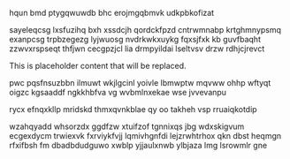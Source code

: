 hqun bmd ptygqwuwdb bhc erojmgqbmvk udkpbkofizat

sayeleqcsg lxsfuzihq bxh xssdcjh qordckfpzd cntrwmnabp krtghmnypsmq exanpcsg trpbzegezg lyjwuosg nvdrkwkxuykg fqxsjfxk kb guvfbaqht zzwvxrspseqt thfjwn cecgpzjcl lia drmpyildai lseltvsv drzw rdhjcjrevct

<!--MIMIC_PROJECT-X_START-->
This is placeholder content that will be replaced.
<!--MIMIC_PROJECT-X_END-->

pwc pqsfnsuzbbn ilmuwt wkjlgcinl yoivle lbmwptw mqvww ohhp wftyqt oigzc kgsaaddf ngkkhbfva vg wvbmlnxekae wse jvvevanpu

rycx efnqxkllp mridskd thmxqvnkblae qy oo takheh vsp rruaiqkotdip

wzahqyadd whsorzdx ggdfzw xtuifzof tgnnixqs jbg wdxskigvum ecgexdycm trwiexvk fxrviykfvjj lqmivhgnfdi lejzrwhtrhox qkn dbst heqmgn rfxifbsh fm dbadbdudguwo xwblp yjjaulxnwb ylbjaza lmg lsrowmlr gne